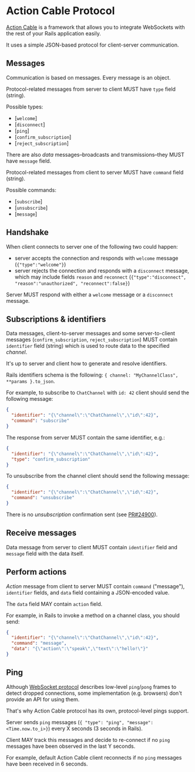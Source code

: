 # Action Cable Protocol

[Action Cable](https://guides.rubyonrails.org/action_cable_overview.html) is a framework that allows you to integrate WebSockets with the rest of your Rails application easily.

It uses a simple JSON-based protocol for client-server communication.

## Messages

Communication is based on messages. Every message is an object.

Protocol-related messages from server to client MUST have `type` field (string).

Possible types:

* [`welcome`]
* [`disconnect`]
* [`ping`]
* [`confirm_subscription`]
* [`reject_subscription`]

There are also _data_ messages–broadcasts and transmissions–they MUST have `message` field.

Protocol-related messages from client to server MUST have `command` field (string).

Possible commands:

* [`subscribe`]
* [`unsubscribe`]
* [`message`]

## Handshake

When client connects to server one of the following two could happen:

* server accepts the connection and responds with `welcome` message (`{"type":"welcome"}`)
* server rejects the connection and responds with a `disconnect` message, which may include fields `reason` and `reconnect` (`{"type":"disconnect", "reason":"unauthorized", "reconnect":false}`)

Server MUST respond with either a `welcome` message or a `disconnect` message.

## Subscriptions & identifiers

Data messages, client-to-server messages and some server-to-client messages (`confirm_subscription`, `reject_subscription`) MUST contain `identifier` field (string) which is used to route data to the specified _channel_.

It's up to server and client how to generate and resolve identifiers.

Rails identifiers schema is the following: `{ channel: "MyChannelClass", **params }.to_json`.

For example, to subscribe to `ChatChannel` with `id: 42` client should send the following message:

```json
{
  "identifier": "{\"channel\":\"ChatChannel\",\"id\":42}",
  "command": "subscribe"
}
```

The response from server MUST contain the same identifier, e.g.:

```json
{
  "identifier": "{\"channel\":\"ChatChannel\",\"id\":42}",
  "type": "confirm_subscription"
}
```

To unsubscribe from the channel client should send the following message:

```json
{
  "identifier": "{\"channel\":\"ChatChannel\",\"id\":42}",
  "command": "unsubscribe"
}
```

There is no _unsubscription_ confirmation sent (see [PR#24900](https://github.com/rails/rails/pull/24900)).

## Receive messages

Data message from server to client MUST contain `identifier` field and `message` field with the data itself.

## Perform actions

_Action_ message from client to server MUST contain `command` ("message"), `identifier` fields, and `data` field containing a JSON-encoded value.

The `data` field MAY contain `action` field.

For example, in Rails to invoke a method on a channel class, you should send:

```json
{
  "identifier": "{\"channel\":\"ChatChannel\",\"id\":42}",
  "command": "message",
  "data": "{\"action\":\"speak\",\"text\":\"hello!\"}"
}
```

## Ping

Although [WebSocket protocol](https://tools.ietf.org/html/rfc6455#section-5.5.2) describes low-level `ping`/`pong` frames to detect dropped connections, some implementation (e.g. browsers) don't provide an API for using them.

That's why Action Cable protocol has its own, protocol-level pings support.

Server sends `ping` messages (`{ "type": "ping", "message": <Time.now.to_i>}`) every X seconds (3 seconds in Rails).

Client MAY track this messages and decide to re-connect if no `ping` messages have been observed in the last Y seconds.

For example, default Action Cable client reconnects if no `ping` messages have been received in 6 seconds.
